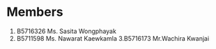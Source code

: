 Members
=======


  1. B5716326 Ms. Sasita Wongphayak
  2. B5711598 Ms. Nawarat Kaewkamla
  3.B5716173 Mr.Wachira Kwanjai